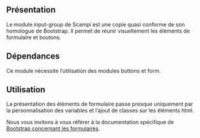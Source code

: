 Présentation
------------

Le module input-group de Scampi est une copie quasi conforme de son homologue de Bootstrap. Il permet de réunir visuellement les éléments de formulaire et boutons.

Dépendances
-----------

Ce module nécessite l’utilisation des modules buttons et form.


Utilisation
-----------

La présentation des éléments de formulaire passe presque uniquement par la personnalisation des variables et l’ajout de classes sur les éléments html.

Nous vous invitons à vous référer à la documentation spécifique de [Bootstrap concernant les formulaires](http://v4-alpha.getbootstrap.com/components/input-group/).


